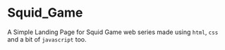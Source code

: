 # Squid_Game
A Simple Landing Page for Squid Game web series made using `html`, `css` and a bit of `javascript` too.
